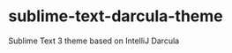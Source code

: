 sublime-text-darcula-theme
==========================

Sublime Text 3 theme based on IntelliJ Darcula